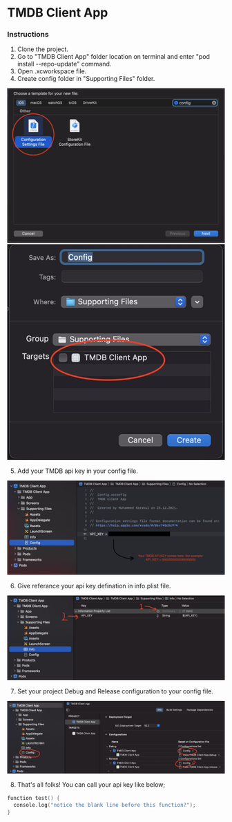 # TMDB Client App

### Instructions
1. Clone the project.
2. Go to "TMDB Client App" folder location on terminal and enter "pod install --repo-update" command.
3. Open .xcworkspace file.
4. Create config folder in "Supporting Files" folder.
<img src="Instruction Assets/instruction_0.jpeg"/>

<img src="Instruction Assets/instruction_1.jpeg"/>
    
5. Add your TMDB api key in your config file.

<img src="Instruction Assets/instruction_2.jpeg"/>
    
6. Give referance your api key defination in info.plist file.

<img src="Instruction Assets/instruction_3.jpeg"/>
    
7. Set your project Debug and Release configuration to your config file.

<img src="Instruction Assets/instruction_4.jpeg"/>
    
8. That's all folks! You can call your api key like below;

```swift
function test() {
  console.log("notice the blank line before this function?");
}
```
